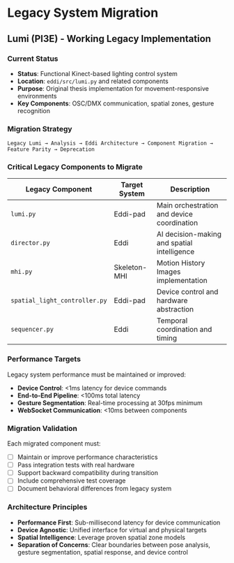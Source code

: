 # Legacy System Migration

## Lumi (PI3E) - Working Legacy Implementation

### Current Status
- **Status**: Functional Kinect-based lighting control system
- **Location**: `eddi/src/lumi.py` and related components
- **Purpose**: Original thesis implementation for movement-responsive environments
- **Key Components**: OSC/DMX communication, spatial zones, gesture recognition

### Migration Strategy
```
Legacy Lumi → Analysis → Eddi Architecture → Component Migration → Feature Parity → Deprecation
```

### Critical Legacy Components to Migrate

| Legacy Component | Target System | Description |
|------------------|---------------|-------------|
| `lumi.py` | Eddi-pad | Main orchestration and device coordination |
| `director.py` | Eddi | AI decision-making and spatial intelligence |
| `mhi.py` | Skeleton-MHI | Motion History Images implementation |
| `spatial_light_controller.py` | Eddi-pad | Device control and hardware abstraction |
| `sequencer.py` | Eddi | Temporal coordination and timing |

### Performance Targets

Legacy system performance must be maintained or improved:
- **Device Control**: <1ms latency for device commands
- **End-to-End Pipeline**: <100ms total latency
- **Gesture Segmentation**: Real-time processing at 30fps minimum
- **WebSocket Communication**: <10ms between components

### Migration Validation

Each migrated component must:
- [ ] Maintain or improve performance characteristics
- [ ] Pass integration tests with real hardware
- [ ] Support backward compatibility during transition
- [ ] Include comprehensive test coverage
- [ ] Document behavioral differences from legacy system

### Architecture Principles

- **Performance First**: Sub-millisecond latency for device communication
- **Device Agnostic**: Unified interface for virtual and physical targets
- **Spatial Intelligence**: Leverage proven spatial zone models
- **Separation of Concerns**: Clear boundaries between pose analysis, gesture segmentation, spatial response, and device control